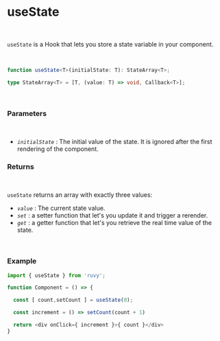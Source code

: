 # useState

<br/>

`useState` is a Hook that lets you store a state variable in your component.

<br/>

```ts
function useState<T>(initialState: T): StateArray<T>;

type StateArray<T> = [T, (value: T) => void, Callback<T>];
```

<br/>

### Parameters

<br/>

- _`initialState`_ : The initial value of the state. It is ignored after the first rendering of the component.

### Returns

<br/>

`useState` returns an array with exactly three values:

- _`value`_ : The current state value.
- _`set`_ : a setter function that let's you update it and trigger a rerender.
- _`get`_ : a getter function that let's you retrieve the real time value of the state.

<br/>

### Example

```ts
import { useState } from 'ruvy';

function Component = () => {

  const [ count,setCount ] = useState(0);

  const increment = () => setCount(count + 1)

  return <div onClick={ increment }>{ count }</div>
}

```
